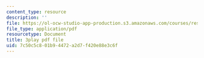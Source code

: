 ```yaml
---
content_type: resource
description: ''
file: https://ol-ocw-studio-app-production.s3.amazonaws.com/courses/res-10-s95-physics-of-covid-19-transmission-fall-2020/7c50c5c801b94472a2d7f420e88e3c6f_Gxefx9BDCq0.pdf
file_type: application/pdf
resourcetype: Document
title: 3play pdf file
uid: 7c50c5c8-01b9-4472-a2d7-f420e88e3c6f
---
```

